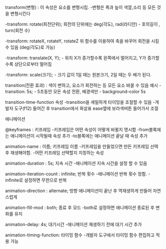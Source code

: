 transform(변형) : 이 속성은 요소를 변형시킴.
-변형은 폭과 높이 색깔,소리 등 모든 것을 변형시킨다

-transform: rotate(회전단위);
회전의 단위에는 deg(각도), rad(라디안) - 호의길이 , turn(회전 수)

-transform: rotateX, rotateY, rotateZ
위 함수를 이용하여 축을 바꾸어 회전을 시킬 수 있음 (deg(각도)로 가능)


-transform: translate(X, Y); - 위치
X가 증가할수록 왼쪽에서 멀어지고, Y가 증가할수록 상단으로부터 멀어짐

-transform: scale(크기); - 크기
값이 1일 때는 원본크기, 2일 때는 두 배가 된다.


transition(전환 효과) : 색이 변하고, 요소가 회전하는 등 모든 요소 바꿀 수 있음
예시 - transition: 5s; - 5초동안 모든 속성 전환, 배경색만 - background-color 5s

transition-time-function 속성
-transition을 세밀하게 타이밍을 조절할 수 있음
-개발자 도구(f12) 들어간 후 transition에서 화살표 ease옆에 보라색버튼 들어가서 조절


애니메이션

@keyframes : 키프레임
-키프레임은 어떤 속성이 어떻게 바뀔지 명시함
-from블록에는 애니메이션이 시작될때 속성 추가
-to블록에는 애니메이션 끝날 때 속성 추가

animation-name : 이름; 키프레임 이름
-키프레임을 만들었으면 만든 키프레임 선택 후 재생해야함.
-어떤 키프레임 선택할지 지칭하는 속성

animation-duration : 5s; 지속 시간 
-애니메이션 지속 시간을 설정 할 수 있음

animation-iteration-count : infinite; 반복 횟수
-애니메이션 반복 횟수 정함.
-infinite로 설정하면 무한으로 반복

animation-direction : alternate; 방향
애니메이션이 끝난 후 역재생하게 만들어 자연스럽게

animation-fill-mod : both; 종료 후 모드
-both로 설정하면 애니메이션 종료된 후 변화를 유지

animation-delay: 4s; 대기시간
-애니메이션 재생하기 전에 대기 시간 추가

animation-timing-function: 타이밍 함수
-개발자 도구에서 타이밍 함수 편집하고 적용 가능